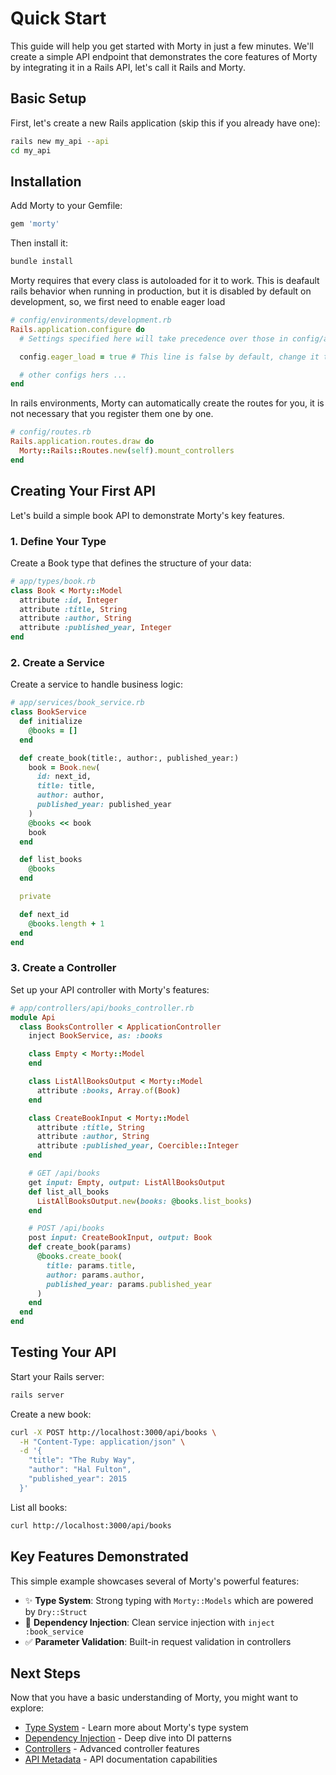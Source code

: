 # Quick Start

This guide will help you get started with Morty in just a few minutes.
We'll create a simple API endpoint that demonstrates the core features of Morty
by integrating it in a Rails API, let's call it Rails and Morty.

## Basic Setup

First, let's create a new Rails application (skip this if you already have one):

```bash
rails new my_api --api
cd my_api
```

## Installation

Add Morty to your Gemfile:

```ruby
gem 'morty'
```

Then install it:

```bash
bundle install
```

Morty requires that every class is autoloaded for it to work. This is deafault rails
behavior when running in production, but it is disabled by default on development, so,
we first need to enable eager load

```ruby
# config/environments/development.rb
Rails.application.configure do
  # Settings specified here will take precedence over those in config/application.rb.

  config.eager_load = true # This line is false by default, change it to true

  # other configs hers ...
end
```

In rails environments, Morty can automatically create the routes for you, it is not necessary
that you register them one by one.

```ruby
# config/routes.rb
Rails.application.routes.draw do
  Morty::Rails::Routes.new(self).mount_controllers
end
```

## Creating Your First API

Let's build a simple book API to demonstrate Morty's key features.

### 1. Define Your Type

Create a Book type that defines the structure of your data:

```ruby
# app/types/book.rb
class Book < Morty::Model
  attribute :id, Integer
  attribute :title, String
  attribute :author, String
  attribute :published_year, Integer
end
```

### 2. Create a Service

Create a service to handle business logic:

```ruby
# app/services/book_service.rb
class BookService
  def initialize
    @books = []
  end

  def create_book(title:, author:, published_year:)
    book = Book.new(
      id: next_id,
      title: title,
      author: author,
      published_year: published_year
    )
    @books << book
    book
  end

  def list_books
    @books
  end

  private

  def next_id
    @books.length + 1
  end
end
```

### 3. Create a Controller

Set up your API controller with Morty's features:

```ruby
# app/controllers/api/books_controller.rb
module Api
  class BooksController < ApplicationController
    inject BookService, as: :books

    class Empty < Morty::Model
    end

    class ListAllBooksOutput < Morty::Model
      attribute :books, Array.of(Book)
    end

    class CreateBookInput < Morty::Model
      attribute :title, String
      attribute :author, String
      attribute :published_year, Coercible::Integer
    end

    # GET /api/books
    get input: Empty, output: ListAllBooksOutput
    def list_all_books
      ListAllBooksOutput.new(books: @books.list_books)
    end

    # POST /api/books
    post input: CreateBookInput, output: Book
    def create_book(params)
      @books.create_book(
        title: params.title,
        author: params.author,
        published_year: params.published_year
      )
    end
  end
end
```

## Testing Your API

Start your Rails server:

```bash
rails server
```

Create a new book:

```bash
curl -X POST http://localhost:3000/api/books \
  -H "Content-Type: application/json" \
  -d '{
    "title": "The Ruby Way",
    "author": "Hal Fulton",
    "published_year": 2015
  }'
```

List all books:

```bash
curl http://localhost:3000/api/books
```

## Key Features Demonstrated

This simple example showcases several of Morty's powerful features:

- ✨ **Type System**: Strong typing with `Morty::Models` which are powered by `Dry::Struct`
- 🔌 **Dependency Injection**: Clean service injection with `inject :book_service`
- ✅ **Parameter Validation**: Built-in request validation in controllers

## Next Steps

Now that you have a basic understanding of Morty, you might want to explore:

- [Type System](./type-system.md) - Learn more about Morty's type system
- [Dependency Injection](./dependency-injection.md) - Deep dive into DI patterns
- [Controllers](./controllers.md) - Advanced controller features
- [API Metadata](./api-metadata.md) - API documentation capabilities
